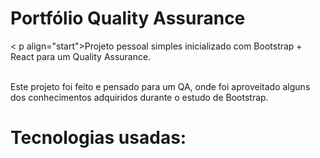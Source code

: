 <h1>Portfólio Quality Assurance</h1>

< p align="start">Projeto pessoal simples inicializado com Bootstrap + React para um Quality Assurance.</p><br>
Este projeto foi feito e pensado para um QA, onde foi aproveitado alguns dos conhecimentos adquiridos durante o estudo de Bootstrap.

<h1>Tecnologias usadas:</h1>

